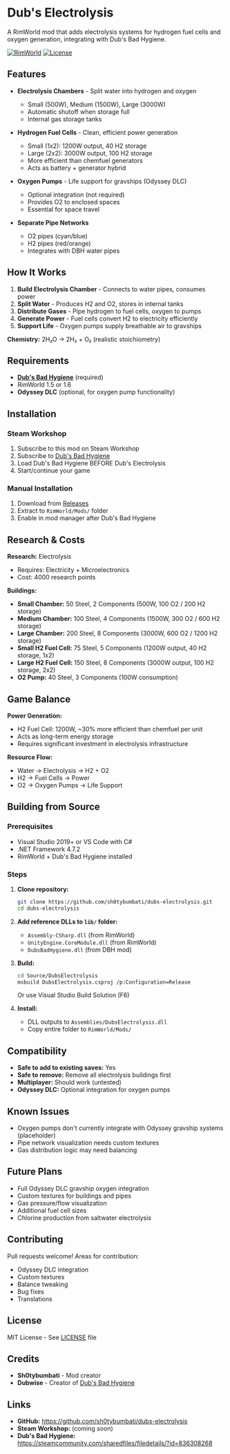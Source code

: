 # Dub's Electrolysis

A RimWorld mod that adds electrolysis systems for hydrogen fuel cells and oxygen generation, integrating with Dub's Bad Hygiene.

[![RimWorld](https://img.shields.io/badge/RimWorld-1.5%20|%201.6-blue.svg)](https://rimworldgame.com/)
[![License](https://img.shields.io/badge/license-MIT-green.svg)](LICENSE)

## Features

- **Electrolysis Chambers** - Split water into hydrogen and oxygen
  - Small (500W), Medium (1500W), Large (3000W)
  - Automatic shutoff when storage full
  - Internal gas storage tanks

- **Hydrogen Fuel Cells** - Clean, efficient power generation
  - Small (1x2): 1200W output, 40 H2 storage
  - Large (2x2): 3000W output, 100 H2 storage
  - More efficient than chemfuel generators
  - Acts as battery + generator hybrid

- **Oxygen Pumps** - Life support for gravships (Odyssey DLC)
  - Optional integration (not required)
  - Provides O2 to enclosed spaces
  - Essential for space travel

- **Separate Pipe Networks**
  - O2 pipes (cyan/blue)
  - H2 pipes (red/orange)
  - Integrates with DBH water pipes

## How It Works

1. **Build Electrolysis Chamber** - Connects to water pipes, consumes power
2. **Split Water** - Produces H2 and O2, stores in internal tanks
3. **Distribute Gases** - Pipe hydrogen to fuel cells, oxygen to pumps
4. **Generate Power** - Fuel cells convert H2 to electricity efficiently
5. **Support Life** - Oxygen pumps supply breathable air to gravships

**Chemistry:** 2H₂O → 2H₂ + O₂ (realistic stoichiometry)

## Requirements

- **[Dub's Bad Hygiene](https://steamcommunity.com/sharedfiles/filedetails/?id=836308268)** (required)
- RimWorld 1.5 or 1.6
- **Odyssey DLC** (optional, for oxygen pump functionality)

## Installation

### Steam Workshop
1. Subscribe to this mod on Steam Workshop
2. Subscribe to [Dub's Bad Hygiene](https://steamcommunity.com/sharedfiles/filedetails/?id=836308268)
3. Load Dub's Bad Hygiene BEFORE Dub's Electrolysis
4. Start/continue your game

### Manual Installation
1. Download from [Releases](https://github.com/sh0tybumbati/dubs-electrolysis/releases)
2. Extract to `RimWorld/Mods/` folder
3. Enable in mod manager after Dub's Bad Hygiene

## Research & Costs

**Research:** Electrolysis
- Requires: Electricity + Microelectronics
- Cost: 4000 research points

**Buildings:**
- **Small Chamber:** 50 Steel, 2 Components (500W, 100 O2 / 200 H2 storage)
- **Medium Chamber:** 100 Steel, 4 Components (1500W, 300 O2 / 600 H2 storage)
- **Large Chamber:** 200 Steel, 8 Components (3000W, 600 O2 / 1200 H2 storage)
- **Small H2 Fuel Cell:** 75 Steel, 5 Components (1200W output, 40 H2 storage, 1x2)
- **Large H2 Fuel Cell:** 150 Steel, 8 Components (3000W output, 100 H2 storage, 2x2)
- **O2 Pump:** 40 Steel, 3 Components (100W consumption)

## Game Balance

**Power Generation:**
- H2 Fuel Cell: 1200W, ~30% more efficient than chemfuel per unit
- Acts as long-term energy storage
- Requires significant investment in electrolysis infrastructure

**Resource Flow:**
- Water → Electrolysis → H2 + O2
- H2 → Fuel Cells → Power
- O2 → Oxygen Pumps → Life Support

## Building from Source

### Prerequisites
- Visual Studio 2019+ or VS Code with C#
- .NET Framework 4.7.2
- RimWorld + Dub's Bad Hygiene installed

### Steps

1. **Clone repository:**
   ```bash
   git clone https://github.com/sh0tybumbati/dubs-electrolysis.git
   cd dubs-electrolysis
   ```

2. **Add reference DLLs to `lib/` folder:**
   - `Assembly-CSharp.dll` (from RimWorld)
   - `UnityEngine.CoreModule.dll` (from RimWorld)
   - `DubsBadHygiene.dll` (from DBH mod)

3. **Build:**
   ```bash
   cd Source/DubsElectrolysis
   msbuild DubsElectrolysis.csproj /p:Configuration=Release
   ```
   Or use Visual Studio Build Solution (F6)

4. **Install:**
   - DLL outputs to `Assemblies/DubsElectrolysis.dll`
   - Copy entire folder to `RimWorld/Mods/`

## Compatibility

- **Safe to add to existing saves:** Yes
- **Safe to remove:** Remove all electrolysis buildings first
- **Multiplayer:** Should work (untested)
- **Odyssey DLC:** Optional integration for oxygen pumps

## Known Issues

- Oxygen pumps don't currently integrate with Odyssey gravship systems (placeholder)
- Pipe network visualization needs custom textures
- Gas distribution logic may need balancing

## Future Plans

- Full Odyssey DLC gravship oxygen integration
- Custom textures for buildings and pipes
- Gas pressure/flow visualization
- Additional fuel cell sizes
- Chlorine production from saltwater electrolysis

## Contributing

Pull requests welcome! Areas for contribution:
- Odyssey DLC integration
- Custom textures
- Balance tweaking
- Bug fixes
- Translations

## License

MIT License - See [LICENSE](LICENSE) file

## Credits

- **Sh0tybumbati** - Mod creator
- **Dubwise** - Creator of [Dub's Bad Hygiene](https://github.com/Dubwise56/Dubs-Bad-Hygiene)

## Links

- **GitHub:** https://github.com/sh0tybumbati/dubs-electrolysis
- **Steam Workshop:** (coming soon)
- **Dub's Bad Hygiene:** https://steamcommunity.com/sharedfiles/filedetails/?id=836308268
